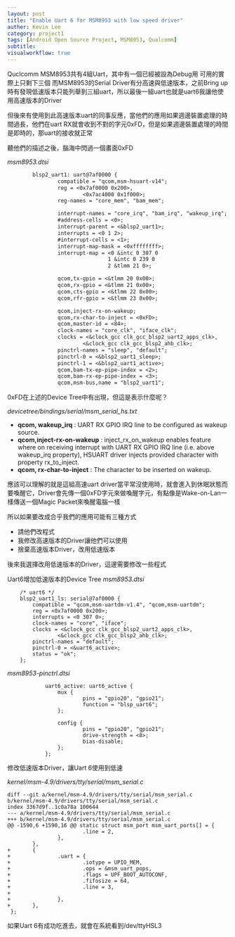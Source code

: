 ```yaml
---
layout: post
title: "Enable Uart 6 for MSM8953 with low speed driver"
auther: Kevin Lee
category: project1
tags: [Android Open Source Project, MSM8953, Qualcomm]
subtitle:
visualworkflow: true
---
```


Quclcomm MSM8953共有4組Uart，其中有一個已經被設為Debug用
可用的實際上只剩下三個
而MSM8953的Serial Driver有分高速與低速版本，之前Bring up時有發現低速版本只能列舉到三組uart，所以最後一組uart也就是uart6我讓他使用高速版本的Driver

但後來有使用到此高速版本uart的同事反應，當他們的應用如果週邊裝置處理的時間過長，他們在uart RX就會收到不對的字元0xFD，但是如果週邊裝置處理的時間是即時的，那uart的接收就正常

聽他們的描述之後，腦海中閃過一個畫面0xFD

*msm8953.dtsi*

```dtd
        blsp2_uart1: uart@7af0000 {
                compatible = "qcom,msm-hsuart-v14";
                reg = <0x7af0000 0x200>,
                        <0x7ac4000 0x1f000>;
                reg-names = "core_mem", "bam_mem";

                interrupt-names = "core_irq", "bam_irq", "wakeup_irq";
                #address-cells = <0>;
                interrupt-parent = <&blsp2_uart1>;
                interrupts = <0 1 2>;
                #interrupt-cells = <1>;
                interrupt-map-mask = <0xffffffff>;
                interrupt-map = <0 &intc 0 307 0
                                1 &intc 0 239 0
                                2 &tlmm 21 0>;

                qcom,tx-gpio = <&tlmm 20 0x00>;
                qcom,rx-gpio = <&tlmm 21 0x00>;
                qcom,cts-gpio = <&tlmm 22 0x00>;
                qcom,rfr-gpio = <&tlmm 23 0x00>;

                qcom,inject-rx-on-wakeup;
                qcom,rx-char-to-inject = <0xFD>;
                qcom,master-id = <84>;
                clock-names = "core_clk", "iface_clk";
                clocks = <&clock_gcc clk_gcc_blsp2_uart2_apps_clk>,
                        <&clock_gcc clk_gcc_blsp2_ahb_clk>;
                pinctrl-names = "sleep", "default";
                pinctrl-0 = <&blsp2_uart1_sleep>;
                pinctrl-1 = <&blsp2_uart1_active>;
                qcom,bam-tx-ep-pipe-index = <2>;
                qcom,bam-rx-ep-pipe-index = <3>;
                qcom,msm-bus,name = "blsp2_uart1";
```

0xFD在上述的Device Tree中有出現，但這是表示什麼呢？

*devicetree/bindings/serial/msm_serial_hs.txt*

- **qcom, wakeup_irq** : UART RX GPIO IRQ line to be configured as wakeup source.
- **qcom,inject-rx-on-wakeup** : inject_rx_on_wakeup enables feature where on
receiving interrupt with UART RX GPIO IRQ line (i.e. above wakeup_irq property),
HSUART driver injects provided character with property rx_to_inject.
- **qcom, rx-char-to-inject** : The character to be inserted on wakeup.

應該可以理解的就是這組高速uart driver當平常沒使用時，就會進入到休眠狀態而要喚醒它，Driver會先傳一個0xFD字元來做喚醒字元，有點像是Wake-on-Lan一樣傳送一個Magic Packet來喚醒電腦一樣

所以如果要改成合乎我們的應用可能有三種方式

- 請他們改程式
- 我修改高速版本的Driver讓他們可以使用
- 捨棄高速版本Driver，改用低速版本

後來我選擇改用低速版本的Driver，這邊需要修改一些程式

Uart6增加低速版本的Device Tree
*msm8953.dtsi*

```
	/* uart6 */
	blsp2_uart1_ls: serial@7af0000 {
        compatible = "qcom,msm-uartdm-v1.4", "qcom,msm-uartdm";
        reg = <0x7af0000 0x200>;
        interrupts = <0 307 0>;
        clock-names = "core", "iface";
        clocks = <&clock_gcc clk_gcc_blsp2_uart2_apps_clk>,
                <&clock_gcc clk_gcc_blsp2_ahb_clk>;
        pinctrl-names = "default";
        pinctrl-0 = <&uart6_active>;
        status = "ok";
	};

```

*msm8953-pinctrl.dtsi*

```
		    uart6_active: uart6_active {
				mux {
				        pins = "gpio20", "gpio21";
				        function = "blsp_uart6";
				};

				config {
				        pins = "gpio20", "gpio21";
				        drive-strength = <8>;
				        bias-disable;
				};
    		};
```

修改低速版本Driver，讓Uart 6使用到低速

*kernel/msm-4.9/drivers/tty/serial/msm_serial.c*

```xml-dtd
diff --git a/kernel/msm-4.9/drivers/tty/serial/msm_serial.c b/kernel/msm-4.9/drivers/tty/serial/msm_serial.c
index 3367d9f..1c0a78a 100644
--- a/kernel/msm-4.9/drivers/tty/serial/msm_serial.c
+++ b/kernel/msm-4.9/drivers/tty/serial/msm_serial.c
@@ -1590,6 +1590,16 @@ static struct msm_port msm_uart_ports[] = {
                        .line = 2,
                },
        },
+       {
+               .uart = {
+                       .iotype = UPIO_MEM,
+                       .ops = &msm_uart_pops,
+                       .flags = UPF_BOOT_AUTOCONF,
+                       .fifosize = 64,
+                       .line = 3,
+
+               },
+       },
 };

```

如果Uart 6有成功吃進去，就會在系統看到/dev/ttyHSL3